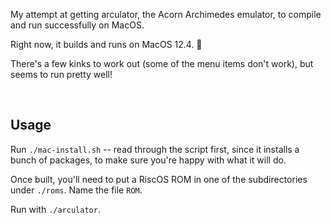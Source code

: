 My attempt at getting arculator, the Acorn Archimedes emulator, to compile and run successfully on MacOS.  

Right now, it builds and runs on MacOS 12.4.  🎉

There's a few kinks to work out (some of the menu items don't work), but seems to run pretty well!  

&nbsp;


## Usage

Run `./mac-install.sh` -- read through the script first, since it installs a bunch of packages, to make sure you're happy with what it will do.  

Once built, you'll need to put a RiscOS ROM in one of the subdirectories under `./roms`. Name the file `ROM`. 

Run with `./arculator`.
